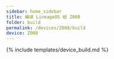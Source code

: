 ```yaml
---
sidebar: home_sidebar
title: 编译 LineageOS 给 Z008
folder: build
permalink: /devices/Z008/build
device: Z008
---
```

{% include templates/device_build.md %}
